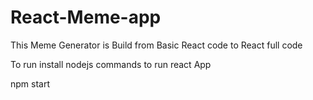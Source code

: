 # React-Meme-app
This Meme Generator is Build from Basic React code to React full code

To run install nodejs
commands to run react App

npm start
